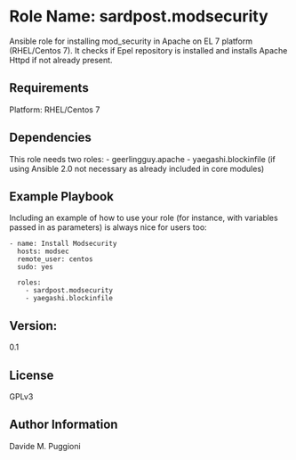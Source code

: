 Role Name: sardpost.modsecurity
=========

Ansible role for installing mod_security in Apache on EL 7 platform (RHEL/Centos 7).
It checks if Epel repository is installed and installs Apache Httpd if not already present.

Requirements
------------

Platform: RHEL/Centos 7


Dependencies
------------

This role needs two roles:
    - geerlingguy.apache
    - yaegashi.blockinfile (if using Ansible 2.0 not necessary as already included in core modules)

Example Playbook
----------------

Including an example of how to use your role (for instance, with variables passed in as parameters) is always nice for users too:

    - name: Install Modsecurity
      hosts: modsec
      remote_user: centos
      sudo: yes

      roles:
        - sardpost.modsecurity
        - yaegashi.blockinfile

Version:
--------

0.1

License
-------

GPLv3

Author Information
------------------

Davide M. Puggioni
